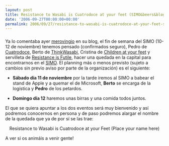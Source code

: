 ```yaml
---
layout: post
title: Resistance to Wasabi is Cuatrodoce at your feet (SIMO&beers&blogs, vaya)
date: '2006-09-27T00:00:00+00:00'
permalink: 2006/09/27/resistance-to-wasabi-is-cuatrodoce-at-your-feet-simobeersblogs-vaya/
---
```

<a href="http://www.ifema.es/ferias/simo/default.html"><img style="display:block; margin:0px auto 10px; text-align:center;cursor:pointer; cursor:hand;" src="http://photos1.blogger.com/blogger2/4553/2422/1600/251758843_45c728a8a9.jpg" border="0" alt="" /></a>Ya lo comentaba ayer <a href="http://alchapar.blogsome.com/2006/09/25/p147/">merovingio</a> en su blog, el fin de semana del SIMO (10-12 de noviembre) tenemos pensado (confirmados seguro), Pedro de <a href="http://cuatrodoce.blogsome.com/">Cuatrodoce</a>, Berto de <a href="http://www.thinkwasabi.com/">ThinkWasabi</a>, Cristina de <a href="http://childrenatyourfeet.blogspot.com/">Children at your feet</a> y servilleta de <a href="http://resistancefutile.blogspot.com/">Resistance is Futile</a>, hacer una quedada en la capital para encontrarnos en el <a href="http://www.ifema.es/ferias/simo/default.html">SIMO</a>. El planning más o menos previsto (sujeto a cambios sin previo aviso por parte de la organización) es el siguiente:

- <span style="font-weight:bold;">Sábado día 11 de noviembre</span> por la tarde iremos al SIMO a babear el stand de Apple y a quemar el de Microsoft, <span style="font-weight:bold;">Berto</span> se encarga de la logística y <span style="font-weight:bold;">Pedro</span> de los petardos.

- <span style="font-weight:bold;">Domingo día 12</span> haremos unas birras y una comida todos juntos.

El que se quiera apuntar a los dos eventos será muy bienvenido y así podremos conocernos en persona y de paso podremos alargar el nombre de la quedada que ya de por sí se las trae:
<p align="center">Resistance to Wasabi is Cuatrodoce at your Feet (Place your name here)</p>A ver si os animáis a venir gente!
<p></p>
